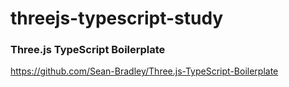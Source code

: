 # threejs-typescript-study

### Three.js TypeScript Boilerplate
https://github.com/Sean-Bradley/Three.js-TypeScript-Boilerplate